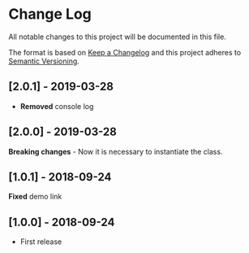 # Change Log
All notable changes to this project will be documented in this file.

The format is based on [Keep a Changelog](http://keepachangelog.com/)
and this project adheres to [Semantic Versioning](http://semver.org/).

## [2.0.1] - 2019-03-28
- **Removed** console log

## [2.0.0] - 2019-03-28
**Breaking changes**
    - Now it is necessary to instantiate the class.

## [1.0.1] - 2018-09-24
**Fixed** demo link

## [1.0.0] - 2018-09-24
- First release
